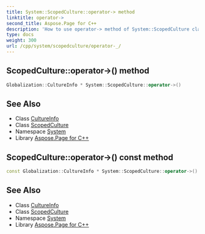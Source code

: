 ```yaml
---
title: System::ScopedCulture::operator-> method
linktitle: operator->
second_title: Aspose.Page for C++
description: 'How to use operator-> method of System::ScopedCulture class in C++.'
type: docs
weight: 300
url: /cpp/system/scopedculture/operator-_/
---
```

## ScopedCulture::operator->() method




```cpp
Globalization::CultureInfo * System::ScopedCulture::operator->()
```

## See Also

* Class [CultureInfo](../../../system.globalization/cultureinfo/)
* Class [ScopedCulture](../)
* Namespace [System](../../)
* Library [Aspose.Page for C++](../../../)
## ScopedCulture::operator->() const method




```cpp
const Globalization::CultureInfo * System::ScopedCulture::operator->() const
```

## See Also

* Class [CultureInfo](../../../system.globalization/cultureinfo/)
* Class [ScopedCulture](../)
* Namespace [System](../../)
* Library [Aspose.Page for C++](../../../)

